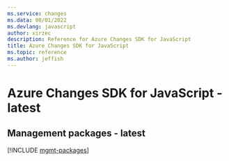 ```yaml
---
ms.service: changes
ms.data: 08/01/2022
ms.devlang: javascript
author: xirzec
description: Reference for Azure Changes SDK for JavaScript
title: Azure Changes SDK for JavaScript
ms.topic: reference
ms.author: jeffish
---
```

# Azure Changes SDK for JavaScript - latest

## Management packages - latest
[!INCLUDE [mgmt-packages](changes-mgmt-index.md)]